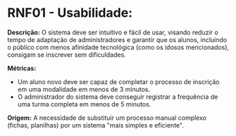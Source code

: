 # RNF01 - Usabilidade:

**Descrição:** O sistema deve ser intuitivo e fácil de usar, visando reduzir o tempo de adaptação de administradores e garantir que os alunos, incluindo o público com menos afinidade tecnológica (como os idosos mencionados), consigam se inscrever sem dificuldades.

**Métricas:**
* Um aluno novo deve ser capaz de completar o processo de inscrição em uma modalidade em menos de 3 minutos.
* O administrador do sistema deve conseguir registrar a frequência de uma turma completa em menos de 5 minutos.

**Origem:** A necessidade de substituir um processo manual complexo (fichas, planilhas) por um sistema "mais simples e eficiente".